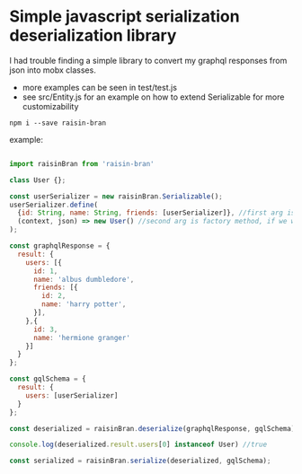 # Simple javascript serialization deserialization library

I had trouble finding a simple library to convert my graphql responses from json into mobx classes. 
* more examples can be seen in test/test.js
* see src/Entity.js for an example on how to extend Serializable for more customizability

`npm i --save raisin-bran`


example: 
```javascript

import raisinBran from 'raisin-bran'

class User {};

const userSerializer = new raisinBran.Serializable();
userSerializer.define(
  {id: String, name: String, friends: [userSerializer]}, //first arg is schema
  (context, json) => new User() //second arg is factory method, if we wanted we could do lookups in an entity store so that all users with id: n have the same instance
);

const graphqlResponse = {
  result: {
    users: [{
      id: 1,
      name: 'albus dumbledore',
      friends: [{
        id: 2,
        name: 'harry potter',
      }],
    },{
      id: 3,
      name: 'hermione granger'
    }]
  }
};

const gqlSchema = {
  result: {
    users: [userSerializer]
  }
};

const deserialized = raisinBran.deserialize(graphqlResponse, gqlSchema);

console.log(deserialized.result.users[0] instanceof User) //true

const serialized = raisinBran.serialize(deserialized, gqlSchema);


```
